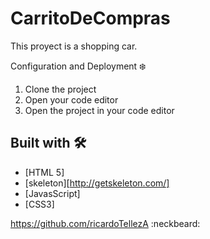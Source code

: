 # CarritoDeCompras
This proyect is a shopping car.


Configuration and Deployment ❄️
1. Clone the project
2. Open your code editor
3. Open the project in your code editor

## Built with 🛠️

* [HTML 5] 
* [skeleton][http://getskeleton.com/] 
* [JavasScript] 
* [CSS3]

https://github.com/ricardoTellezA :neckbeard:
